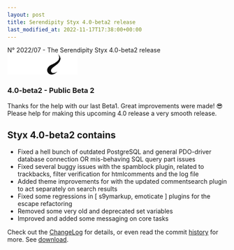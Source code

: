 ```yaml
---
layout: post
title: Serendipity Styx 4.0-beta2 release
last_modified_at: 2022-11-17T17:38:00+00:00
---
```


N° 2022/07 - The Serendipity Styx 4.0-beta2 release <img class="php8" src="/i/b/logo_php8_2.svg" alt="php8.2" width="160" height="48">

### 4.0-beta2 - Public Beta 2

Thanks for the help with our last Beta1. Great improvements were made! 😎
Please help for making this upcoming 4.0 release a very smooth release.

## Styx 4.0-beta2 contains

  - Fixed a hell bunch of outdated PostgreSQL and general PDO-driver database connection OR mis-behaving SQL query part issues
  - Fixed several buggy issues with the spamblock plugin, related to trackbacks, filter verification for htmlcomments and the log file
  - Added theme improvements for with the updated commentsearch plugin to act separately on search results
  - Fixed some regressions in [ s9ymarkup, emoticate ] plugins for the escape refactoring
  - Removed some very old and deprecated set variables
  - Improved and added some messaging on core tasks

Check out the [ChangeLog](https://github.com/ophian/styx/blob/4.0-beta2/docs/NEWS) for details, or even read the commit [history](https://github.com/ophian/styx/commits/4.0-beta2) for more. See [download](https://github.com/ophian/styx/releases/tag/4.0-beta2).
